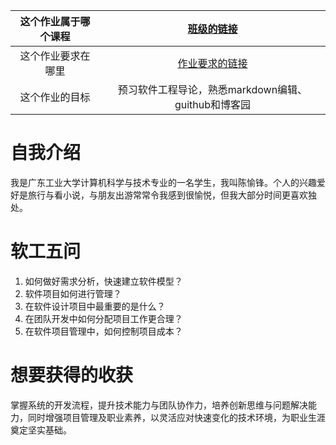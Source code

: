 |这个作业属于哪个课程| [班级的链接](https://edu.cnblogs.com/campus/gdgy/CSGrade22-12/)|
|:-----------------:|:---------------:|
|这个作业要求在哪里|[作业要求的链接](https://edu.cnblogs.com/campus/gdgy/CSGrade22-12/homework/13219)|
|这个作业的目标|预习软件工程导论，熟悉markdown编辑、guithub和博客园|

# 自我介绍
我是广东工业大学计算机科学与技术专业的一名学生，我叫陈愉锋。个人的兴趣爱好是旅行与看小说，与朋友出游常常令我感到很愉悦，但我大部分时间更喜欢独处。

# 软工五问
1. 如何做好需求分析，快速建立软件模型？
2. 软件项目如何进行管理？
3. 在软件设计项目中最重要的是什么？
4. 在团队开发中如何分配项目工作更合理？
5. 在软件项目管理中，如何控制项目成本？

# 想要获得的收获
掌握系统的开发流程，提升技术能力与团队协作力，培养创新思维与问题解决能力，同时增强项目管理及职业素养，以灵活应对快速变化的技术环境，为职业生涯奠定坚实基础。
